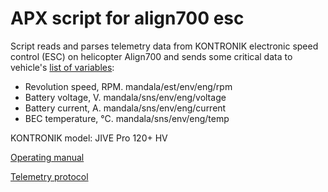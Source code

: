 # APX script for align700 esc

Script reads and parses telemetry data from KONTRONIK electronic speed control (ESC) on helicopter Align700
and sends some critical data to vehicle's [list of variables](https://docs.uavos.com/fw/mandala):

- Revolution speed, RPM. mandala/est/env/eng/rpm
- Battery voltage, V. mandala/sns/env/eng/voltage
- Battery current, A. mandala/sns/env/eng/current
- BEC temperature, °C. mandala/sns/env/eng/temp

KONTRONIK model: JIVE Pro 120+ HV

[Operating manual](https://www.kontronik.com/fileadmin/kontronik-sobek/Public/Content/Images/Content/Downloads/Anleitungen/JIVE_Pro.pdf)

[Telemetry protocol](https://www.kontronik.com/fileadmin/kontronik-sobek/Public/Content/Images/Content/Downloads/Software/Kontronik_TelMe_V4.12_1.12_EN.pdf)

